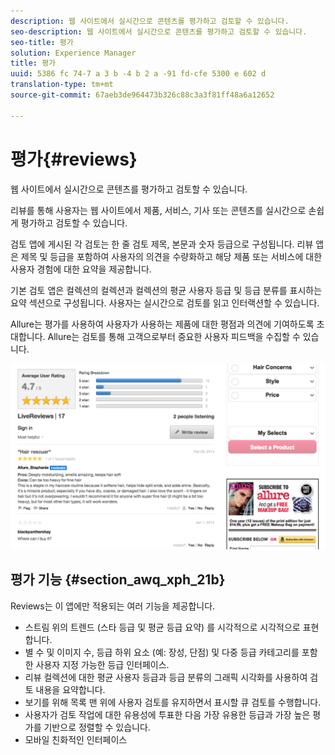 ```yaml
---
description: 웹 사이트에서 실시간으로 콘텐츠를 평가하고 검토할 수 있습니다.
seo-description: 웹 사이트에서 실시간으로 콘텐츠를 평가하고 검토할 수 있습니다.
seo-title: 평가
solution: Experience Manager
title: 평가
uuid: 5386 fc 74-7 a 3 b -4 b 2 a -91 fd-cfe 5300 e 602 d
translation-type: tm+mt
source-git-commit: 67aeb3de964473b326c88c3a3f81ff48a6a12652

---
```



# 평가{#reviews}

웹 사이트에서 실시간으로 콘텐츠를 평가하고 검토할 수 있습니다.

리뷰를 통해 사용자는 웹 사이트에서 제품, 서비스, 기사 또는 콘텐츠를 실시간으로 손쉽게 평가하고 검토할 수 있습니다.

검토 앱에 게시된 각 검토는 한 줄 검토 제목, 본문과 숫자 등급으로 구성됩니다. 리뷰 앱은 제목 및 등급을 포함하여 사용자의 의견을 수량화하고 해당 제품 또는 서비스에 대한 사용자 경험에 대한 요약을 제공합니다.

기본 검토 앱은 컬렉션의 컬렉션과 컬렉션의 평균 사용자 등급 및 등급 분류를 표시하는 요약 섹션으로 구성됩니다. 사용자는 실시간으로 검토를 읽고 인터랙션할 수 있습니다.

Allure는 평가를 사용하여 사용자가 사용하는 제품에 대한 평점과 의견에 기여하도록 초대합니다. Allure는 검토를 통해 고객으로부터 중요한 사용자 피드백을 수집할 수 있습니다.

![](assets/ReviewsAllure.png)

## 평가 기능 {#section_awq_xph_21b}

Reviews는 이 앱에만 적용되는 여러 기능을 제공합니다.

* 스트림 위의 트렌드 (스타 등급 및 평균 등급 요약) 를 시각적으로 시각적으로 표현합니다.
* 별 수 및 이미지 수, 등급 하위 요소 (예: 장성, 단점) 및 다중 등급 카테고리를 포함한 사용자 지정 가능한 등급 인터페이스.
* 리뷰 컬렉션에 대한 평균 사용자 등급과 등급 분류의 그래픽 시각화를 사용하여 검토 내용을 요약합니다.
* 보기를 위해 목록 맨 위에 사용자 검토를 유지하면서 표시할 큐 검토를 수행합니다.
* 사용자가 검토 작업에 대한 유용성에 투표한 다음 가장 유용한 등급과 가장 높은 평가를 기반으로 정렬할 수 있습니다.
* 모바일 친화적인 인터페이스

